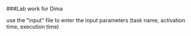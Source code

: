 ###Lab work for Dima

use the "input" file to enter the input parameters (task name,  activation time, execution time)
